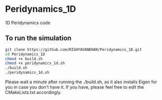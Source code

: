 # Peridynamics_1D
1D Peridynamics code

## To run the simulation

```bash
git clone https://github.com/RISHYAVANDHAN/Peridynamics_1D.git
cd Peridynamics_1D
chmod +x build.sh
chmod +x peridynamics_1d.sh
./build.sh
./peridynamics_1d.sh
```

Please wait a minute after running the ./build.sh, as it also installs Eigen for you in case you don't have it.
If you have, please feel free to edit the CMakeLists.txt accordingly.
